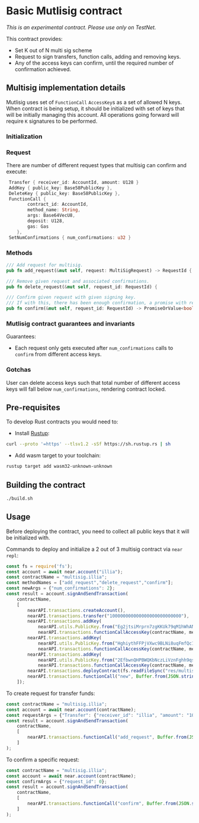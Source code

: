 # Basic Mutlisig contract

*This is an experimental contract. Please use only on TestNet.*

This contract provides:
 - Set K out of N multi sig scheme
 - Request to sign transfers, function calls, adding and removing keys.
 - Any of the access keys can confirm, until the required number of confirmation achieved.

## Multisig implementation details

Mutlisig uses set of `FunctionCall` `AccessKey`s as a set of allowed N keys. 
When contract is being setup, it should be initialized with set of keys that will be initially managing this account.
All operations going forward will require `K` signatures to be performed.

### Initialization

### Request

There are number of different request types that multisig can confirm and execute:
```rust
 Transfer { receiver_id: AccountId, amount: U128 }
 AddKey { public_key: Base58PublicKey },
 DeleteKey { public_key: Base58PublicKey },
 FunctionCall {
        contract_id: AccountId,
        method_name: String,
        args: Base64VecU8,
        deposit: U128,
        gas: Gas
    },
 SetNumConfirmations { num_confirmations: u32 }
``` 

### Methods

```rust
/// Add request for multisig.
pub fn add_request(&mut self, request: MultiSigRequest) -> RequestId {

/// Remove given request and associated confirmations.
pub fn delete_request(&mut self, request_id: RequestId) {

/// Confirm given request with given signing key.
/// If with this, there has been enough confirmation, a promise with request will be scheduled.
pub fn confirm(&mut self, request_id: RequestId) -> PromiseOrValue<bool> {
```

### Mutlisig contract guarantees and invariants

Guarantees:
 - Each request only gets executed after `num_confirmations` calls to `confirm` from different access keys. 

### Gotchas
 
User can delete access keys such that total number of different access keys will fall below `num_confirmations`, rendering contract locked.
 
## Pre-requisites

To develop Rust contracts you would need to:
* Install [Rustup](https://rustup.rs/):
```bash
curl --proto '=https' --tlsv1.2 -sSf https://sh.rustup.rs | sh
```
* Add wasm target to your toolchain:
```bash
rustup target add wasm32-unknown-unknown
```

## Building the contract

```bash
./build.sh
```

## Usage

Before deploying the contract, you need to collect all public keys that it will be initialized with.

Commands to deploy and initialize a 2 out of 3 multisig contract via `near repl`:

```javascript
const fs = require('fs');
const account = await near.account("illia");
const contractName = "multisig.illia";
const methodNames = ["add_request","delete_request","confirm"];
const newArgs = {"num_confirmations": 2};
const result = account.signAndSendTransaction(
    contractName,
    [
        nearAPI.transactions.createAccount(),
        nearAPI.transactions.transfer("100000000000000000000000000"),  
        nearAPI.transactions.addKey(
            nearAPI.utils.PublicKey.from("Eg2jtsiMrprn7zgKKUk79qM1hWhANsFyE6JSX4txLEuy"),
            nearAPI.transactions.functionCallAccessKey(contractName, methodNames, "0")),
        nearAPI.transactions.addKey(
            nearAPI.utils.PublicKey.from("HghiythFFPjVXwc9BLNi8uqFmfQc1DWFrJQ4nE6ANo7R"),
            nearAPI.transactions.functionCallAccessKey(contractName, methodNames, "0")),
        nearAPI.transactions.addKey(
            nearAPI.utils.PublicKey.from("2EfbwnQHPBWQKbNczLiVznFghh9qs716QT71zN6L1D95"),
            nearAPI.transactions.functionCallAccessKey(contractName, methodNames, "0")),
        nearAPI.transactions.deployContract(fs.readFileSync("res/multisig.wasm")),
        nearAPI.transactions.functionCall("new", Buffer.from(JSON.stringify(newArgs)), 10000000000000, "0"),
    ]);
```

To create request for transfer funds:
```javascript
const contractName = "multisig.illia";
const account = await near.account(contractName);
const requestArgs = {"Transfer": {"receiver_id": "illia", "amount": "1000000000000000000000"}};
const result = account.signAndSendTransaction(
    contractName,
    [
        nearAPI.transactions.functionCall("add_request", Buffer.from(JSON.stringify(requestArgs))),
    ]
);
```

To confirm a specific request:
```javascript
const contractName = "multisig.illia";
const account = await near.account(contractName);
const confirmArgs = {"request_id": 0};
const result = account.signAndSendTransaction(
    contractName,
    [
        nearAPI.transactions.functionCall("confirm", Buffer.from(JSON.stringify(requestArgs))),
    ]
);
```
